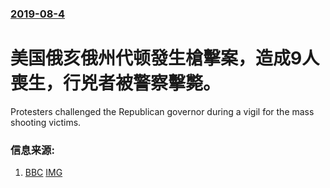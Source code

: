 ### [2019-08-4](/news/2019/08/4/index.md)

##### 
# 美国俄亥俄州代顿發生槍擊案，造成9人喪生，行兇者被警察擊斃。 

Protesters challenged the Republican governor during a vigil for the mass shooting victims.


### 信息来源:

1. [BBC](https://www.bbc.co.uk/news/world-us-canada-49229054) [IMG](https://ichef.bbci.co.uk/images/ic/1024x576/p07jv7fw.jpg)
